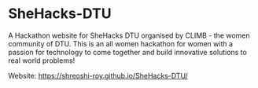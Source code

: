 # SheHacks-DTU
A Hackathon website for SheHacks DTU organised by CLIMB - the women community of DTU. This is an all women hackathon for women with a passion for technology to come together and build innovative solutions to real world problems!

Website: https://shreoshi-roy.github.io/SheHacks-DTU/
